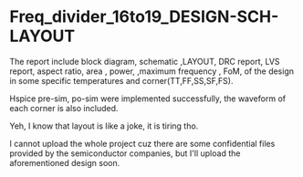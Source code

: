 # Freq_divider_16to19_DESIGN-SCH-LAYOUT

The report include block diagram, schematic ,LAYOUT, DRC report, LVS report, aspect ratio, area , power, ,maximum frequency , FoM, of the design in some specific temperatures and corner(TT,FF,SS,SF,FS).

Hspice pre-sim, po-sim were implemented successfully, the waveform of each corner is also included.

Yeh, I know that layout is like a joke, it is tiring tho.


I cannot upload the whole project cuz there are some confidential files provided by the semiconductor companies, but I'll upload the aforementioned design soon.
